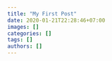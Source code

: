 ```yaml
---
title: "My First Post"
date: 2020-01-21T22:28:46+07:00
images: []
categories: []
tags: []
authors: []
---
```

